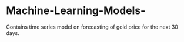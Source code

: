 # Machine-Learning-Models-
Contains time series model on forecasting of gold price for the next 30 days.
